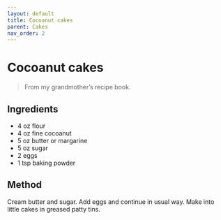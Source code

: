 ```yaml
---
layout: default
title: Cocoanut cakes
parent: Cakes
nav_order: 2
---
```


# Cocoanut cakes

> From my grandmother’s recipe book.

## Ingredients

* 4 oz flour
* 4 oz fine cocoanut
* 5 oz butter or margarine
* 5 oz sugar
* 2 eggs
* 1 tsp baking powder

## Method 

Cream butter and sugar. Add eggs and continue in usual way.
Make into little cakes in greased patty tins. 
